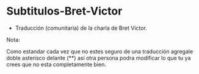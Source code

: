 Subtitulos-Bret-Victor
======================

 - Traducción (comunitaria) de la charla de Bret Victor.

Nota:

Como estandar cada vez que no estes seguro de una
traducción agregale doble asterisco delante (**) así otra
persona podra modificar lo que tu ya crees que no
esta completamente bien.

